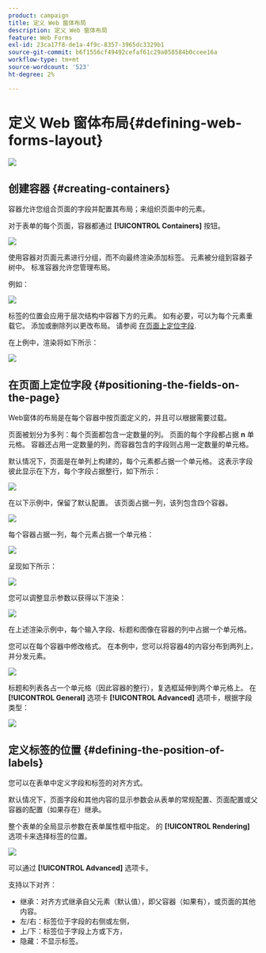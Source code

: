 ```yaml
---
product: campaign
title: 定义 Web 窗体布局
description: 定义 Web 窗体布局
feature: Web Forms
exl-id: 23ca17f8-de1a-4f9c-8357-3965dc3329b1
source-git-commit: b6f1556cf49492cefaf61c29a058584b0ccee16a
workflow-type: tm+mt
source-wordcount: '523'
ht-degree: 2%

---
```


# 定义 Web 窗体布局{#defining-web-forms-layout}

![](../../assets/common.svg)

## 创建容器 {#creating-containers}

容器允许您组合页面的字段并配置其布局；来组织页面中的元素。

对于表单的每个页面，容器都通过 **[!UICONTROL Containers]** 按钮。

![](assets/s_ncs_admin_survey_containers_add.png)

使用容器对页面元素进行分组，而不向最终渲染添加标签。 元素被分组到容器子树中。 标准容器允许您管理布局。

例如：

![](assets/s_ncs_admin_survey_containers_std_arbo.png)

标签的位置会应用于层次结构中容器下方的元素。 如有必要，可以为每个元素重载它。 添加或删除列以更改布局。 请参阅 [在页面上定位字段](#positioning-the-fields-on-the-page).

在上例中，渲染将如下所示：

![](assets/s_ncs_admin_survey_containers_std_ex.png)

## 在页面上定位字段 {#positioning-the-fields-on-the-page}

Web窗体的布局是在每个容器中按页面定义的，并且可以根据需要过载。

页面被划分为多列：每个页面都包含一定数量的列。 页面的每个字段都占据 **n** 单元格。 容器还占用一定数量的列，而容器包含的字段则占用一定数量的单元格。

默认情况下，页面是在单列上构建的，每个元素都占据一个单元格。 这表示字段彼此显示在下方，每个字段占据整行，如下所示：

![](assets/s_ncs_admin_survey_container_ex.png)

在以下示例中，保留了默认配置。 该页面占据一列，该列包含四个容器。

![](assets/s_ncs_admin_survey_container_ex0.png)

每个容器占据一列，每个元素占据一个单元格：

![](assets/s_ncs_admin_survey_container_ex0a.png)

呈现如下所示：

![](assets/s_ncs_admin_survey_container_ex0_rend.png)

您可以调整显示参数以获得以下渲染：

![](assets/s_ncs_admin_survey_container_ex1_rend.png)

在上述渲染示例中，每个输入字段、标题和图像在容器的列中占据一个单元格。

您可以在每个容器中修改格式。 在本例中，您可以将容器4的内容分布到两列上，并分发元素。

![](assets/s_ncs_admin_survey_container_ex2_rend.png)

标题和列表各占一个单元格（因此容器的整行），复选框延伸到两个单元格上。 在 **[!UICONTROL General]** 选项卡 **[!UICONTROL Advanced]** 选项卡，根据字段类型：

![](assets/s_ncs_admin_survey_container_ex2.png)

## 定义标签的位置 {#defining-the-position-of-labels}

您可以在表单中定义字段和标签的对齐方式。

默认情况下，页面字段和其他内容的显示参数会从表单的常规配置、页面配置或父容器的配置（如果存在）继承。

整个表单的全局显示参数在表单属性框中指定。 的 **[!UICONTROL Rendering]** 选项卡来选择标签的位置。

![](assets/s_ncs_admin_survey_label_position.png)

可以通过 **[!UICONTROL Advanced]** 选项卡。

支持以下对齐：

* 继承：对齐方式继承自父元素（默认值），即父容器（如果有），或页面的其他内容。
* 左/右：标签位于字段的右侧或左侧，
* 上/下：标签位于字段上方或下方，
* 隐藏：不显示标签。
